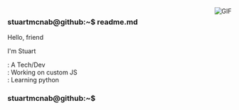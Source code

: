 <img align="right" alt="GIF" src="https://media.giphy.com/media/sFTWiBKYYWKVa/giphy.gif" />

### stuartmcnab@github:~$ readme.md
        
Hello, friend

I'm Stuart

:  A Tech/Dev
<br/>
:  Working on custom JS
<br/>
:  Learning python


### stuartmcnab@github:~$

<!--
**stuartmcnab/stuartmcnab** is a ✨ _special_ ✨ repository because its `README.md` (this file) appears on your GitHub profile.

Here are some ideas to get you started:

- 🔭 I’m currently working on ...
- 🌱 I’m currently learning ...
- 👯 I’m looking to collaborate on ...
- 🤔 I’m looking for help with ...
- 💬 Ask me about ...
- 📫 How to reach me: ...
- 😄 Pronouns: ...
- ⚡ Fun fact: ...
-->
